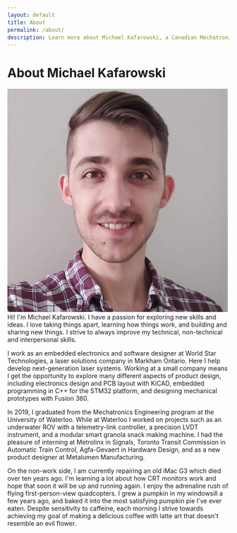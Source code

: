 ```yaml
---
layout: default
title: About
permalink: /about/
description: Learn more about Michael Kafarowski, a Canadian Mechatronics and Embedded Systems Developer
---
```


# About Michael Kafarowski
<img class="profilePhoto largepic imgwborder" src="/assets/img/site/me.jpg" alt="me">
Hi! I'm Michael Kafarowski. I have a passion for exploring new skills and ideas. I love taking things apart, learning how things work, and building and sharing new things. I strive to always improve my technical, non-technical and interpersonal skills.

I work as an embedded electronics and software designer at World Star Technologies, a laser solutions company in Markham Ontario. Here I help develop next-generation laser systems. Working at a small company means I get the opportunity to explore many different aspects of product design, including electronics design and PCB layout with KiCAD, embedded programming in C++ for the STM32 platform, and designing mechanical prototypes with Fusion 360.

In 2019, I graduated from the Mechatronics Engineering program at the University of Waterloo. While at Waterloo I worked on projects such as an underwater ROV with a telemetry-link controller, a precision LVDT instrument, and a modular smart granola snack making machine. I had the pleasure of interning at Metrolinx in Signals, Toronto Transit Commission in Automatic Train Control, Agfa-Gevaert in Hardware Design, and as a new product designer at Metalumen Manufacturing.

On the non-work side, I am currently repairing an old iMac G3 which died over ten years ago. I'm learning a lot about how CRT monitors work and hope that soon it will be up and running again. I enjoy the adrenaline rush of flying first-person-view quadcopters. I grew a pumpkin in my windowsill a few years ago, and baked it into the most satisfying pumpkin pie I've ever eaten. Despite sensitivity to caffeine, each morning I strive towards achieving my goal of making a delicious coffee with latte art that doesn't resemble an evil flower.
